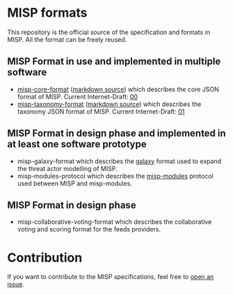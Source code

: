 # MISP formats

This repository is the official source of the specification and formats in MISP. All the format can be freely reused.

## MISP Format in use and implemented in multiple software

* [misp-core-format](misp-core-format/raw.md.txt) ([markdown source](misp-core-format/raw.md)) which describes the core JSON format of MISP. Current Internet-Draft: [00](https://tools.ietf.org/html/draft-dulaunoy-misp-core-format)
* [misp-taxonomy-format](misp-taxonomy-format/raw.md.txt) ([markdown source](misp-taxonomy-format/raw.md)) which describes the taxonomy JSON format of MISP. Current Internet-Draft: [01](https://tools.ietf.org/html/draft-dulaunoy-misp-taxonomy-format)

## MISP Format in design phase and implemented in at least one software prototype

* misp-galaxy-format which describes the [galaxy](https://github.com/MISP/misp-galaxy) format used to expand the threat actor modelling of MISP.
* misp-modules-protocol which describes the [misp-modules](https://github.com/MISP/misp-modules) protocol used between MISP and misp-modules.

## MISP Format in design phase

* misp-collaborative-voting-format which describes the collaborative voting and scoring format for the feeds providers.

# Contribution

If you want to contribute to the MISP specifications, feel free to [open an issue](https://github.com/MISP/misp-rfc/issues).

